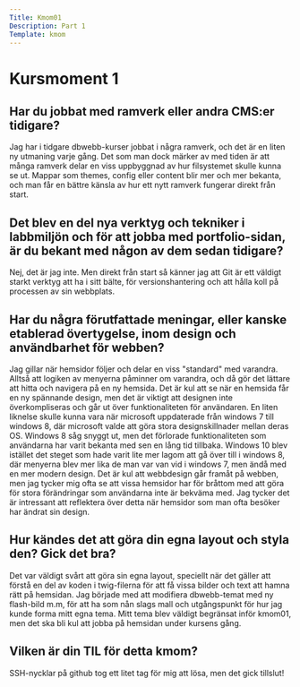 ```yaml
---
Title: Kmom01
Description: Part 1
Template: kmom
---
```


Kursmoment 1
==================

## Har du jobbat med ramverk eller andra CMS:er tidigare?

Jag har i tidgare dbwebb-kurser jobbat i några ramverk, och det är en liten ny utmaning varje gång. Det som man dock märker av med tiden är att många ramverk delar en viss uppbyggnad av hur filsystemet skulle kunna se ut. Mappar som themes, config eller content blir mer och mer bekanta, och man får en bättre känsla av hur ett nytt ramverk fungerar direkt från start.

## Det blev en del nya verktyg och tekniker i labbmiljön och för att jobba med portfolio-sidan, är du bekant med någon av dem sedan tidigare?

Nej, det är jag inte. Men direkt från start så känner jag att Git är ett väldigt starkt verktyg att ha i sitt bälte, för versionshantering och att hålla koll på processen av sin webbplats.

## Har du några förutfattade meningar, eller kanske etablerad övertygelse, inom design och användbarhet för webben?

Jag gillar när hemsidor följer och delar en viss "standard" med varandra. Alltså att logiken av menyerna påminner om varandra, och då gör det lättare att hitta och navigera på en ny hemsida. Det är kul att se när en hemsida får en ny spännande design, men det är viktigt att designen inte överkompliseras och går ut över funktionaliteten för användaren. En liten liknelse skulle kunna vara när microsoft uppdaterade från windows 7 till windows 8, där microsoft valde att göra stora designskillnader mellan deras OS. Windows 8 såg snyggt ut, men det förlorade funktionaliteten som användarna har varit bekanta med sen en lång tid tillbaka. Windows 10 blev istället det steget som hade varit lite mer lagom att gå över till i windows 8, där menyerna blev mer lika de man var van vid i windows 7, men ändå med en mer modern design.
Det är kul att webbdesign går framåt på webben, men jag tycker mig ofta se att vissa hemsidor har för bråttom med att göra för stora förändringar som användarna inte är bekväma med. Jag tycker det är intressant att reflektera över detta när hemsidor som man ofta besöker har ändrat sin design.

## Hur kändes det att göra din egna layout och styla den? Gick det bra?

Det var väldigt svårt att göra sin egna layout, speciellt när det gäller att förstå en del av koden i twig-filerna för att få vissa bilder och text att hamna rätt på hemsidan. Jag började med att modifiera dbwebb-temat med ny flash-bild m.m, för att ha som nån slags mall och utgångspunkt för hur jag kunde forma mitt egna tema. Mitt tema blev väldigt begränsat inför kmom01, men det ska bli kul att jobba på hemsidan under kursens gång.

## Vilken är din TIL för detta kmom?

SSH-nycklar på github tog ett litet tag för mig att lösa, men det gick tillslut!
